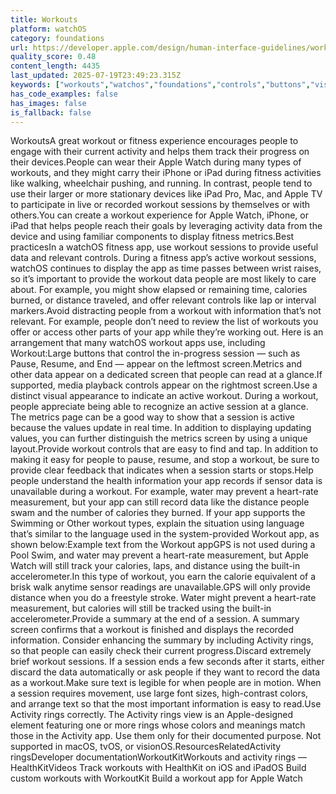 ```yaml
---
title: Workouts
platform: watchOS
category: foundations
url: https://developer.apple.com/design/human-interface-guidelines/workouts
quality_score: 0.48
content_length: 4435
last_updated: 2025-07-19T23:49:23.315Z
keywords: ["workouts","watchos","foundations","controls","buttons","visual","layout","feedback","system","motion"]
has_code_examples: false
has_images: false
is_fallback: false
---
```


WorkoutsA great workout or fitness experience encourages people to engage with their current activity and helps them track their progress on their devices.People can wear their Apple Watch during many types of workouts, and they might carry their iPhone or iPad during fitness activities like walking, wheelchair pushing, and running. In contrast, people tend to use their larger or more stationary devices like iPad Pro, Mac, and Apple TV to participate in live or recorded workout sessions by themselves or with others.You can create a workout experience for Apple Watch, iPhone, or iPad that helps people reach their goals by leveraging activity data from the device and using familiar components to display fitness metrics.Best practicesIn a watchOS fitness app, use workout sessions to provide useful data and relevant controls. During a fitness app’s active workout sessions, watchOS continues to display the app as time passes between wrist raises, so it’s important to provide the workout data people are most likely to care about. For example, you might show elapsed or remaining time, calories burned, or distance traveled, and offer relevant controls like lap or interval markers.Avoid distracting people from a workout with information that’s not relevant. For example, people don’t need to review the list of workouts you offer or access other parts of your app while they’re working out. Here is an arrangement that many watchOS workout apps use, including Workout:Large buttons that control the in-progress session — such as Pause, Resume, and End — appear on the leftmost screen.Metrics and other data appear on a dedicated screen that people can read at a glance.If supported, media playback controls appear on the rightmost screen.Use a distinct visual appearance to indicate an active workout. During a workout, people appreciate being able to recognize an active session at a glance. The metrics page can be a good way to show that a session is active because the values update in real time. In addition to displaying updating values, you can further distinguish the metrics screen by using a unique layout.Provide workout controls that are easy to find and tap. In addition to making it easy for people to pause, resume, and stop a workout, be sure to provide clear feedback that indicates when a session starts or stops.Help people understand the health information your app records if sensor data is unavailable during a workout. For example, water may prevent a heart-rate measurement, but your app can still record data like the distance people swam and the number of calories they burned. If your app supports the Swimming or Other workout types, explain the situation using language that’s similar to the language used in the system-provided Workout app, as shown below:Example text from the Workout appGPS is not used during a Pool Swim, and water may prevent a heart-rate measurement, but Apple Watch will still track your calories, laps, and distance using the built-in accelerometer.In this type of workout, you earn the calorie equivalent of a brisk walk anytime sensor readings are unavailable.GPS will only provide distance when you do a freestyle stroke. Water might prevent a heart-rate measurement, but calories will still be tracked using the built-in accelerometer.Provide a summary at the end of a session. A summary screen confirms that a workout is finished and displays the recorded information. Consider enhancing the summary by including Activity rings, so that people can easily check their current progress.Discard extremely brief workout sessions. If a session ends a few seconds after it starts, either discard the data automatically or ask people if they want to record the data as a workout.Make sure text is legible for when people are in motion. When a session requires movement, use large font sizes, high-contrast colors, and arrange text so that the most important information is easy to read.Use Activity rings correctly. The Activity rings view is an Apple-designed element featuring one or more rings whose colors and meanings match those in the Activity app. Use them only for their documented purpose. Not supported in macOS, tvOS, or visionOS.ResourcesRelatedActivity ringsDeveloper documentationWorkoutKitWorkouts and activity rings — HealthKitVideos Track workouts with HealthKit on iOS and iPadOS Build custom workouts with WorkoutKit Build a workout app for Apple Watch